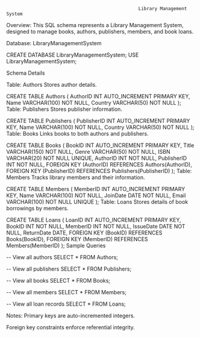                                                      Library Management System 
Overview:
This SQL schema represents a Library Management System, designed to manage books, authors, publishers, members, and book loans.

Database: LibraryManagementSystem

CREATE DATABASE LibraryManagementSystem;
USE LibraryManagementSystem;


Schema Details

Table: Authors
Stores author details.

CREATE TABLE Authors (
    AuthorID INT AUTO_INCREMENT PRIMARY KEY,
    Name VARCHAR(100) NOT NULL,
    Country VARCHAR(50) NOT NULL
);
Table: Publishers
Stores publisher information.

CREATE TABLE Publishers (
    PublisherID INT AUTO_INCREMENT PRIMARY KEY,
    Name VARCHAR(100) NOT NULL,
    Country VARCHAR(50) NOT NULL
);
Table: Books
Links books to both authors and publishers.

CREATE TABLE Books (
    BookID INT AUTO_INCREMENT PRIMARY KEY,
    Title VARCHAR(150) NOT NULL,
    Genre VARCHAR(50) NOT NULL,
    ISBN VARCHAR(20) NOT NULL UNIQUE,
    AuthorID INT NOT NULL,
    PublisherID INT NOT NULL,
    FOREIGN KEY (AuthorID) REFERENCES Authors(AuthorID),
    FOREIGN KEY (PublisherID) REFERENCES Publishers(PublisherID)
);
Table: Members
Tracks library members and their information.

CREATE TABLE Members (
    MemberID INT AUTO_INCREMENT PRIMARY KEY,
    Name VARCHAR(100) NOT NULL,
    JoinDate DATE NOT NULL,
    Email VARCHAR(100) NOT NULL UNIQUE
);
Table: Loans
Stores details of book borrowings by members.

CREATE TABLE Loans (
    LoanID INT AUTO_INCREMENT PRIMARY KEY,
    BookID INT NOT NULL,
    MemberID INT NOT NULL,
    IssueDate DATE NOT NULL,
    ReturnDate DATE,
    FOREIGN KEY (BookID) REFERENCES Books(BookID),
    FOREIGN KEY (MemberID) REFERENCES Members(MemberID)
);
Sample Queries

-- View all authors
SELECT * FROM Authors;

-- View all publishers
SELECT * FROM Publishers;

-- View all books
SELECT * FROM Books;

-- View all members
SELECT * FROM Members;

-- View all loan records
SELECT * FROM Loans;

Notes:
Primary keys are auto-incremented integers.

Foreign key constraints enforce referential integrity.



